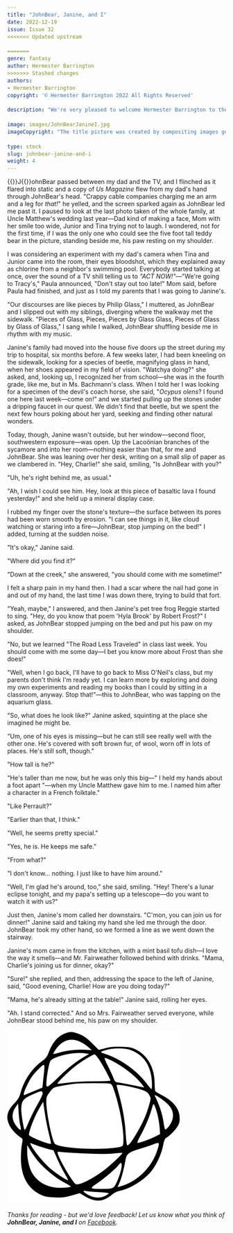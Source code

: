 ```yaml
---
title: "JohnBear, Janine, and I"
date: 2022-12-19
issue: Issue 32
<<<<<<< Updated upstream

=======
genre: fantasy
author: Hermester Barrington
>>>>>>> Stashed changes
authors:
- Hermester Barrington
copyright: '© Hermester Barrington 2022 All Rights Reserved'

description: "We're very pleased to welcome Hermester Barrington to the pages of Mythaxis for a second time—but while his previous visit provided biologically intricate introspection with a dash of the impenetrable academic, here we're given a short, sharp, straightforward slice of the supernatural. Making friends ought to be child's play. Imaginary ones? More so. If that's what they are, of course."

image: images/JohnBearJanineI.jpg
imageCopyright: "The title picture was created by compositing images generated by Micah Hyatt using DALL·E 2 and a rights-free image by [Valeriia Miller](https://www.pexels.com/photo/people-in-black-and-white-sneakers-3680210/), then regenerated using Stable Diffusion."

type: stock
slug: johnbear-janine-and-i
weight: 4
---
```


{{<glyph>}}J{{</glyph>}}ohnBear passed between my dad and the TV, and I flinched as it flared into static and a copy of *Us Magazine* flew from my dad's hand through JohnBear's head. "Crappy cable companies charging me an arm and a leg for *that!*" he yelled, and the screen sparked again as JohnBear led me past it. I paused to look at the last photo taken of the whole family, at Uncle Matthew's wedding last year—Dad kind of making a face, Mom with her smile too wide, Junior and Tina trying not to laugh. I wondered, not for the first time, if I was the only one who could see the five foot tall teddy bear in the picture, standing beside me, his paw resting on my shoulder. 

I was considering an experiment with my dad's camera when Tina and Junior came into the room, their eyes bloodshot, which they explained away as chlorine from a neighbor's swimming pool. Everybody started talking at once, over the sound of a TV shill telling us to *"ACT NOW!"—*"We're going to Tracy's," Paula announced, "Don't stay out too late!" Mom said, before Paula had finished, and just as I told my parents that I was going to Janine's. 

"Our discourses are like pieces by Philip Glass," I muttered, as JohnBear and I slipped out with my siblings, diverging where the walkway met the sidewalk. "Pieces of Glass, Pieces, Pieces by Glass Glass, Pieces of Glass by Glass of Glass," I sang while I walked, JohnBear shuffling beside me in rhythm with my music.

Janine's family had moved into the house five doors up the street during my trip to hospital, six months before. A few weeks later, I had been kneeling on the sidewalk, looking for a species of beetle, magnifying glass in hand, when her shoes appeared in my field of vision. "Watchya doing?" she asked, and, looking up, I recognized her from school—she was in the fourth grade, like me, but in Ms. Bachmann's class. When I told her I was looking for a specimen of the devil's coach horse, she said, "*Ocypus olens*? I found one here last week—come on!" and we started pulling up the stones under a dripping faucet in our quest. We didn't find that beetle, but we spent the next few hours poking about her yard, seeking and finding other natural wonders.

Today, though, Janine wasn't outside, but her window—second floor, southwestern exposure—was open. Up the Lacoönian branches of the sycamore and into her room—nothing easier than that, for me and JohnBear. She was leaning over her desk, writing on a small slip of paper as we clambered in. "Hey, Charlie!" she said, smiling, "Is JohnBear with you?"

"Uh, he's right behind me, as usual."

"Ah, I wish I could see him. Hey, look at this piece of basaltic lava I found yesterday!" and she held up a mineral display case.

I rubbed my finger over the stone's texture—the surface between its pores had been worn smooth by erosion. "I can see things in it, like cloud watching or staring into a fire—JohnBear, stop jumping on the bed!" I added, turning at the sudden noise.

"It's okay," Janine said.

"Where did you find it?"

"Down at the creek," she answered, "you should come with me sometime!"

I felt a sharp pain in my hand then. I had a scar where the nail had gone in and out of my hand, the last time I was down there, trying to build that fort. 

"Yeah, maybe," I answered, and then Janine's pet tree frog Reggie started to sing. "Hey, do you know that poem 'Hyla Brook' by Robert Frost?" I asked, as JohnBear stopped jumping on the bed and put his paw on my shoulder. 

"No, but we learned "The Road Less Traveled" in class last week. You should come with me some day—I bet you know more about Frost than she does!" 

"Well, when I go back, I'll have to go back to Miss O'Neil's class, but my parents don't think I'm ready yet. I can learn more by exploring and doing my own experiments and reading my books than I could by sitting in a classroom, anyway. Stop that!"—this to JohnBear, who was tapping on the aquarium glass.

"So, what does he look like?" Janine asked, squinting at the place she imagined he might be. 

"Um, one of his eyes is missing—but he can still see really well with the other one. He's covered with soft brown fur, of wool, worn off in lots of places. He's still soft, though."

"How tall is he?"

"He's taller than me now, but he was only this big—" I held my hands about a foot apart "—when my Uncle Matthew gave him to me. I named him after a character in a French folktale."

"Like Perrault?"

"Earlier than that, I think."

"Well, he seems pretty special."

"Yes, he is. He keeps me safe."

"From what?"

"I don't know… nothing. I just like to have him around."

"Well, I'm glad he's around, too," she said, smiling. "Hey! There's a lunar eclipse tonight, and my papa's setting up a telescope—do you want to watch it with us?"

Just then, Janine's mom called her downstairs. "C'mon, you can join us for dinner!" Janine said and taking my hand she led me through the door. JohnBear took my other hand, so we formed a line as we went down the stairway.

Janine's mom came in from the kitchen, with a mint basil tofu dish—I love the way it smells—and Mr. Fairweather followed behind with drinks. "Mama, Charlie's joining us for dinner, okay?" 

"Sure!" she replied, and then, addressing the space to the left of Janine, said, "Good evening, Charlie! How are you doing today?"

"Mama, he's already sitting at the table!" Janine said, rolling her eyes.

"Ah. I stand corrected." And so Mrs. Fairweather served everyone, while JohnBear stood behind me, his paw on my shoulder.

![Orbit-lrg](images/Orbit.svg)

*Thanks for reading - but we'd love feedback! Let us know what you think of **JohnBear, Janine, and I** on [Facebook](https://www.facebook.com/MythaxisMagazine/posts/653085013491155).*
